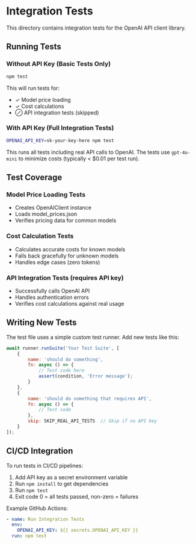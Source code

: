 # Integration Tests

This directory contains integration tests for the OpenAI API client library.

## Running Tests

### Without API Key (Basic Tests Only)

```bash
npm test
```

This will run tests for:
- ✓ Model price loading
- ✓ Cost calculations
- ⊘ API integration tests (skipped)

### With API Key (Full Integration Tests)

```bash
OPENAI_API_KEY=sk-your-key-here npm test
```

This runs all tests including real API calls to OpenAI. The tests use `gpt-4o-mini` to minimize costs (typically < $0.01 per test run).

## Test Coverage

### Model Price Loading Tests
- Creates OpenAIClient instance
- Loads model_prices.json
- Verifies pricing data for common models

### Cost Calculation Tests
- Calculates accurate costs for known models
- Falls back gracefully for unknown models
- Handles edge cases (zero tokens)

### API Integration Tests (requires API key)
- Successfully calls OpenAI API
- Handles authentication errors
- Verifies cost calculations against real usage

## Writing New Tests

The test file uses a simple custom test runner. Add new tests like this:

```javascript
await runner.runSuite('Your Test Suite', [
    {
        name: 'should do something',
        fn: async () => {
            // Test code here
            assert(condition, 'Error message');
        }
    },
    {
        name: 'should do something that requires API',
        fn: async () => {
            // Test code
        },
        skip: SKIP_REAL_API_TESTS  // Skip if no API key
    }
]);
```

## CI/CD Integration

To run tests in CI/CD pipelines:

1. Add API key as a secret environment variable
2. Run `npm install` to get dependencies
3. Run `npm test` 
4. Exit code 0 = all tests passed, non-zero = failures

Example GitHub Actions:
```yaml
- name: Run Integration Tests
  env:
    OPENAI_API_KEY: ${{ secrets.OPENAI_API_KEY }}
  run: npm test
```

